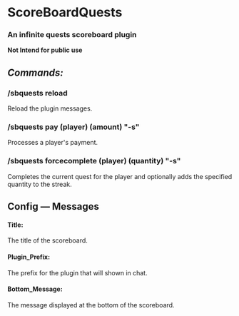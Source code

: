 # ScoreBoardQuests 
### An infinite quests scoreboard plugin

**Not Intend for public use**

## *Commands:*

### /sbquests reload
Reload the plugin messages.

### /sbquests pay (player) (amount) "-s"
Processes a player's payment.

### /sbquests forcecomplete (player) (quantity) "-s"
Completes the current quest for the player and optionally adds the specified quantity to the streak.

## Config — Messages

#### Title:
The title of the scoreboard.

#### Plugin_Prefix:
The prefix for the plugin that will shown in chat.

#### Bottom_Message:
The message displayed at the bottom of the scoreboard.
